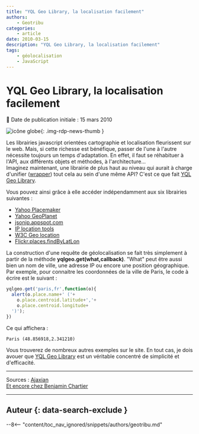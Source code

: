 ```yaml
---
title: "YQL Geo Library, la localisation facilement"
authors:
    - Geotribu
categories:
    - article
date: 2010-03-15
description: "YQL Geo Library, la localisation facilement"
tags:
    - géolocalisation
    - JavaScript
---
```


# YQL Geo Library, la localisation facilement

:calendar: Date de publication initiale : 15 mars 2010

![icône globe](https://cdn.geotribu.fr/img/internal/icons-rdp-news/world.png "icône globe"){: .img-rdp-news-thumb }

Les librairies javascript orientées cartographie et localisation fleurissent sur le web. Mais, si cette richesse est bénéfique, passer de l'une à l'autre nécessite toujours un temps d'adaptation. En effet, il faut se réhabituer à l'API, aux différents objets et méthodes, à l'architecture...  
Imaginez maintenant, une librairie de plus haut au niveau qui aurait à charge d'unifier ([wrapper](https://en.wikipedia.org/wiki/Wrapper_library)) tout cela au sein d'une même API? C'est ce que fait [YQL Geo Library](http://isithackday.com/hacks/geo/yql-geo-library/).

Vous pouvez ainsi grâce à elle accéder indépendamment aux six librairies suivantes :

- [Yahoo Placemaker](http://developer.yahoo.com/geo/placemaker)
- [Yahoo GeoPlanet](http://developer.yahoo.com/geo/geoplanet/)
- [jsonip.appspot.com](http://jsonip.appspot.com)
- [IP location tools](http://iplocationtools.com/ip_location_api.php)
- [W3C Geo location](http://dev.w3.org/geo/api/spec-source.html)
- [Flickr.places.findByLatLon](http://www.flickr.com/services/api/flickr.places.findByLatLon.html)

La construction d'une requête de géolocalisation se fait très simplement à partir de la méthode **yqlgeo.get(what,callback)**. "What" peut être aussi bien un nom de ville, une adresse IP ou encore une position géographique. Par exemple, pour connaitre les coordonnées de la ville de Paris, le code à écrire est le suivant :

```javascript
yqlgeo.get('paris,fr',function(o){
  alert(o.place.name+' ('+
    o.place.centroid.latitude+','+
    o.place.centroid.longitude+
  ')');
})
```

Ce qui affichera :

`Paris (48.856918,2.341210)`

Vous trouverez de nombreux autres exemples sur le site. En tout cas, je dois avouer que [YQL Geo Library](http://isithackday.com/hacks/geo/yql-geo-library/) est un véritable concentré de simplicité et d'efficacité.

----  
Sources : [Ajaxian](http://ajaxian.com/archives/yql-geo-library-all-your-geo-needs-in-pure-javascript)  
[Et encore chez Benjamin Chartier](http://benjamin.chartier.free.fr/pro/?p=1694)

----

## Auteur {: data-search-exclude }

--8<-- "content/toc_nav_ignored/snippets/authors/geotribu.md"
